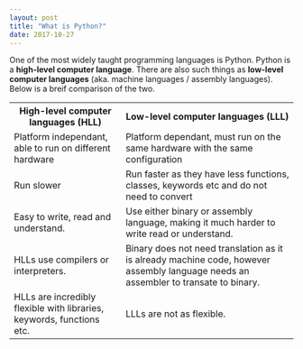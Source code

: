 ```yaml
---
layout: post
title: "What is Python?"
date: 2017-10-27
---
```

 One of the most widely taught programming languages is Python. Python is a <b>high-level computer language</b>. There are also 
 such things as <b>low-level computer languages</b> (aka. machine languages / assembly languages). Below is a breif comparison 
 of the two.
 
 <table style="width:100%">
  <tr>
    <th>High-level computer languages (HLL)</th>
    <th>Low-level computer languages (LLL)</th> 
  </tr>
  <tr>
    <td>Platform independant, able to run on different hardware</td>
    <td>Platform dependant, must run on the same hardware with the same configuration</td> 
  </tr>
  <tr>
    <td>Run slower </td>
    <td>Run faster as they have less functions, classes, keywords etc and do not need to convert</td> 
  </tr>
  <tr>
    <td>Easy to write, read and understand.</td>
    <td>Use either binary or assembly language, making it much harder to write read or understand.</td>
  </tr>
  <tr>
    <td>HLLs use compilers or interpreters.</td>
    <td>Binary does not need translation as it is already machine code, however
    assembly language needs an assembler to transate to binary.</td>
  </tr>
  <tr>
    <td>HLLs are incredibly flexible with libraries, keywords, functions etc.</td>
    <td>LLLs are not as flexible.</td>
  </tr>
</table>
 
